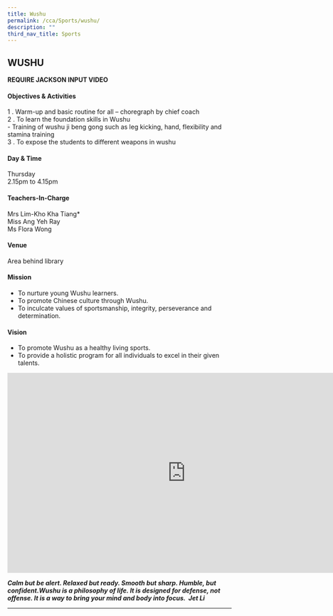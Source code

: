 ```yaml
---
title: Wushu
permalink: /cca/Sports/wushu/
description: ""
third_nav_title: Sports
---
```

## WUSHU

**REQUIRE JACKSON INPUT VIDEO**

#### Objectives &amp; Activities

1 \.  Warm-up and basic routine for all – choregraph by chief coach<br>
2 \.  To learn the foundation skills in Wushu  <br>
    - Training of wushu ji beng gong such as leg kicking, hand, flexibility and stamina training<br>
3 \.  To expose the students to different weapons in wushu

#### Day &amp; Time

Thursday<br>
2.15pm to 4.15pm

#### Teachers-In-Charge

Mrs Lim-Kho Kha Tiang\* <br>
Miss Ang Yeh Ray <br>
Ms Flora Wong

#### Venue

Area behind library

#### Mission

*   To nurture young Wushu learners.
*   To promote Chinese culture through Wushu.
*   To inculcate values of sportsmanship, integrity, perseverance and determination.

#### Vision

*   To promote Wushu as a healthy living sports.
*   To provide a holistic program for all individuals to excel in their given talents.

<iframe allowfullscreen="true" height="450" width="800" frameborder="0" src="https://docs.google.com/presentation/d/e/2PACX-1vQcYSdwimvV79w6mrWXyIOPJxHXYAEDBTKahR2rP5_IzhNbncC1XT3SxsyalCkG1MaT9U3F3yy6T540/embed?start=false&amp;loop=false&amp;delayms=3000"></iframe>

**_Calm but be alert. Relaxed but ready. Smooth but sharp. Humble, but confident.Wushu is a philosophy of life. It is designed for defense, not offense. It is a way to bring your mind and body into focus.&nbsp;&nbsp;Jet Li_**

--- 